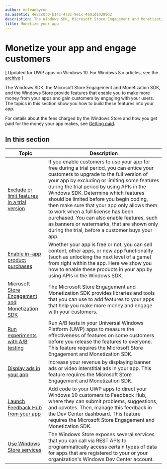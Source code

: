 ```yaml
---
author: mcleanbyron
ms.assetid: 4e8cc0c0-b14c-472c-9e1c-4601d10289d2
description: The Windows SDK, Microsoft Store Engagement and Monetization SDK, and the Windows Store provide many features that enable you to make more money from your apps and gain customers from engaging with your users.
title: Monetize your app
---
```


# Monetize your app and engage customers


\[ Updated for UWP apps on Windows 10. For Windows 8.x articles, see the [archive](http://go.microsoft.com/fwlink/p/?linkid=619132) \]

The Windows SDK, the Microsoft Store Engagement and Monetization SDK, and the Windows Store provide features that enable you to make more money from your apps and gain customers by engaging with your users. The topics in this section show you how to build these features into your app.

For details about the fees charged by the Windows Store and how you get paid for the money your app makes, see [Getting paid](https://msdn.microsoft.com/library/windows/apps/mt148536).

## In this section


| Topic                                                                                                       | Description                 |
|-------------------------------------------------------------------------------------------------------------|-----------------------------|
| [Exclude or limit features in a trial version](exclude-or-limit-features-in-a-trial-version-of-your-app.md) | If you enable customers to use your app for free during a trial period, you can entice your customers to upgrade to the full version of your app by excluding or limiting some features during the trial period by using APIs in the Windows SDK. Determine which features should be limited before you begin coding, then make sure that your app only allows them to work when a full license has been purchased. You can also enable features, such as banners or watermarks, that are shown only during the trial, before a customer buys your app. |
| [Enable in-app product purchases](enable-in-app-product-purchases.md)                                       | Whether your app is free or not, you can sell content, other apps, or new app functionality (such as unlocking the next level of a game) from right within the app. Here we show you how to enable these products in your app by using APIs in the Windows SDK.    |
| [Microsoft Store Engagement and Monetization SDK](monetize-your-app-with-the-microsoft-store-engagement-and-monetization-sdk.md)      | The Microsoft Store Engagement and Monetization SDK provides libraries and tools that you can use to add features to your apps that help you make more money and engage with your customers.   |
| [Run experiments with A/B testing](run-app-experiments-with-a-b-testing.md)      |   Run A/B tests in your Universal Windows Platform (UWP) apps to measure the effectiveness of features on some customers before you release the features to everyone. This feature requires the Microsoft Store Engagement and Monetization SDK.  |
| [Display ads in your app](display-ads-in-your-app.md)      |   Increase your revenue by displaying banner ads or video interstitial ads in your app. This feature requires the Microsoft Store Engagement and Monetization SDK.   |
| [Launch Feedback Hub from your app](launch-feedback-hub-from-your-app.md)      |   Add code to your UWP apps to direct your Windows 10 customers to Feedback Hub, where they can submit problems, suggestions, and upvotes. Then, manage this feedback in the Dev Center dashboard. This feature requires the Microsoft Store Engagement and Monetization SDK.   |
| [Use Windows Store services](using-windows-store-services.md)                                    | The Windows Store exposes several services that you can call via REST APIs to programmatically access certain types of data for apps that are registered to your or your organization's Windows Dev Center account.    |


<!--HONumber=Jun16_HO3-->


